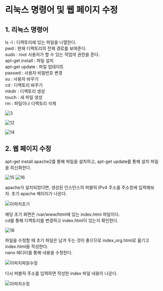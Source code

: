 # 리눅스 명령어 및 웹 페이지 수정

       
## 1. 리눅스 명령어
        
ls -l : 디렉토리에 있는 파일을 나열한다.     
pwd : 현재 디렉토리의 전체 경로를 보여준다.     
sudo : root 사용자가 할 수 있는 작업의 권한을 준다.     
apt-get install : 파일 설치    
apt-get update : 파일 업데이트    
passwd : 사용자 비밀번호 변경    
su : 사용자 바꾸기    
cd : 디렉토리 바꾸기     
mkdir : 디렉토리 생성   
touch : 새 파일 생성    
rm : 파일이나 디렉토리 삭제     
     
![3](https://user-images.githubusercontent.com/66204538/116263203-257f8c80-a7b4-11eb-874b-7654520b75a8.JPG)
       
![12](https://user-images.githubusercontent.com/66204538/116264451-43012600-a7b5-11eb-8dc3-93f634f28190.JPG)
      
![14](https://user-images.githubusercontent.com/66204538/116263549-6b3c5500-a7b4-11eb-83d1-6ce315e1e41f.JPG)
    
## 2. 웹 페이지 수정
       
apt-get install apache2를 통해 파일을 설치하고, apt-get update를 통해 설치 파일을 최신화한다.       
      
![15](https://user-images.githubusercontent.com/66204538/116262386-75118880-a7b3-11eb-8294-b1fab2b1fc11.JPG)
![16](https://user-images.githubusercontent.com/66204538/116262531-95414780-a7b3-11eb-9ff9-3632fd4248f5.JPG)
        
apache가 설치되었다면, 생성된 인스턴스의 퍼블릭 IPv4 주소를 주소창에 입력해보자. 초기 apache 페이지가 나온다.     
       
![아파치초기](https://user-images.githubusercontent.com/66204538/116264188-0e8d6a00-a7b5-11eb-9314-a38cb68d2a91.jpg)
       
해당 초기 화면은 /var/www/html에 있는 index.html 파일이다.      
cd를 통해 디렉토리를 변경하고 index.html이 있는지 확인한다.     
          
![18](https://user-images.githubusercontent.com/66204538/116262732-c15cc880-a7b3-11eb-985f-23a0b7629c13.JPG)
         
파일을 수정할 때 초기 파일은 남겨 두는 것이 좋으므로 index_org.html로 옮기고 index.html을 작성한다.     
nano 에디터를 통해 내용을 수정한다.     
       
![아파치파읽수정](https://user-images.githubusercontent.com/66204538/116262941-eb15ef80-a7b3-11eb-96b1-00b9284c3cb5.jpg)
       
다시 퍼블릭 주소를 입력하면 작성한 index 파일 내용이 나온다.

![아파치수정](https://user-images.githubusercontent.com/66204538/116263015-fd902900-a7b3-11eb-9be8-0988d66d86cd.jpg)
